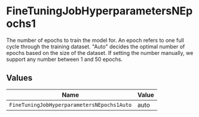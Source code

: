 # FineTuningJobHyperparametersNEpochs1

The number of epochs to train the model for. An epoch refers to one full cycle through the training dataset.
"Auto" decides the optimal number of epochs based on the size of the dataset. If setting the number manually, we support any number between 1 and 50 epochs.


## Values

| Name                                       | Value                                      |
| ------------------------------------------ | ------------------------------------------ |
| `FineTuningJobHyperparametersNEpochs1Auto` | auto                                       |